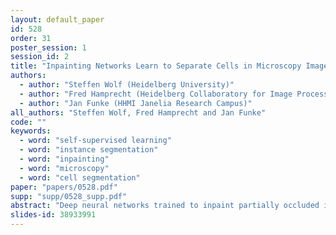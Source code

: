 ```yaml
---
layout: default_paper
id: 528
order: 31
poster_session: 1
session_id: 2
title: "Inpainting Networks Learn to Separate Cells in Microscopy Images"
authors:
  - author: "Steffen Wolf (Heidelberg University)"
  - author: "Fred Hamprecht (Heidelberg Collaboratory for Image Processing)"
  - author: "Jan Funke (HHMI Janelia Research Campus)"
all_authors: "Steffen Wolf, Fred Hamprecht and Jan Funke"
code: ""
keywords:
  - word: "self-supervised learning"
  - word: "instance segmentation"
  - word: "inpainting"
  - word: "microscopy"
  - word: "cell segmentation"
paper: "papers/0528.pdf"
supp: "supp/0528_supp.pdf"
abstract: "Deep neural networks trained to inpaint partially occluded images show a deep understanding of image composition and have even been shown to remove objects from images convincingly. In this work, we investigate how this implicit knowledge of image composition can be be used to separate cells in densely populated microscopy images. We propose a measure for the independence of two image regions given a fully self-supervised inpainting network and separate objects by maximizing this independence. We evaluate our method on two cell segmentation datasets and show that cells can be separated completely unsupervised. Furthermore, combined with simple foreground detection, our method yields instance segmentation of similar quality to fully supervised methods."
slides-id: 38933991
---
```

